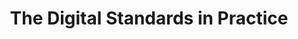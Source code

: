 ---
title: "The Digital Standards in Practice"
layout: post
lang: en
lang-ref: 106-standards
section: 1
category: 
  - projects
hero:
  image:
    src: 1.6-tx-heading.jpg
    alt: Une photo d'une structure violette et bleue construite à partir de polygones.
blocks:
  - The Digital Standards were officially released by the Office of the Chief Information Officer in 2018. But for those working on government innovation and digital initiatives, they’d long been considered best practices for achieving meaningful results. To get different outcomes, you must adopt different business processes. To get citizen-centric, digital age results, that means embracing the Digital Standards in all aspects of the work.
  - For the Talent Cloud team, the Digital Standards act as a foundation. But unlike a physical foundation, our ability to work in line with the Digital Standards is dynamic. That means the foundation of our team can actually get stronger if we actively maintain what we’re doing well and challenge ourselves in the areas where we can do better. Here’s just a snapshot of how the Digital Standards have helped to shape the project and its outcomes.
  - type: standards
    items:
      - icon: ds-disc-iterate.svg
        name: Iterate and improve frequently
        context: 
          - Our team uses the Agile method, working in two-week sprints. At the end of each sprint, the teams (back end, policy and design) show their progress and look for feedback. New input from live testing and any changes from emerging priorities are integrated into the forward plan the next day. This creates tight feedback loops that help us stay responsive to user input and maintain momentum as we develop and improve features.
      - icon: ds-disc-open-work.svg
        name: Work in the open by default
        context: 
          - "Talent Cloud is an open-by-default project, with information posted publicly on our website and under the group “Talent Cloud” on <a href=\"http://gccollab.ca/\" title=\"Visit GCcollab.\" target=\"_blank\" rel=\"noreferrer\">GCcollab.ca</a>. This includes wire frames, prototypes, user stories, and blog posts. The team’s code and workflow are available on the open source site <a href=\"https://github.com/GCTC-NTGC/TalentCloud\" title=\"Visit Talent Cloud on Github.\" target=\"_blank\" rel=\"noreferrer\">Github</a>."
      - icon: ds-disc-open-standards.svg
        name: Use open standards and solutions
        context: 
          - Talent Cloud is an open source project and is a pioneer at TBS for using an Open Source software stack (e.g., PHP, Apache, Linux, React, Postgres, Docker, Storybook, Redux, SASS, Formik, Snyk) for hosting sites in a protected environment. 
          - Talent Cloud follows a "Mobile First" approach to design and development to ensure it can be easily used across various platforms. It uses common web standards to enable the greatest interoperability.
      - icon: ds-disc-security.svg
        name: Address security and privacy risks
        context: 
          - Talent Cloud was one of the first protected applications in the Government of Canada to move into the cloud. To do this we had to pioneer a new approach to privacy that allowed for iterative improvements to the platform.
          - We’re always in the process of updating our Privacy Impact Assessment (the ultimate government privacy document for applications). As we scope new features that will require collection of new data or handling the same data differently, we are also updating our privacy documentation. Currently we’re working on our third Privacy Impact Assessment, and we intend to keep it evergreen.
      - icon: ds-disc-data.svg
        name: Be good data stewards
        context: 
          - People are tired of always being asked for the same information. This consistent feedback from users drove our commitment to making reusable skills central to our platform. By breaking up job requirements into individual skills, we allow applicants to only describe those skills once and re-use the same descriptions for future job applications. 
          - But that only scratches the surface of what candidates are asked for during the hiring process. To push this idea further, Talent Cloud is working to pilot the use of verifiable credentials. This work would generate trusted records that replace the need to repeatedly assess the same requirements.
      - icon: ds-disc-ethics.svg
        name: Design ethical services
        context: 
          - Designing an ethical staffing platform is the core philosophy of the team. We sum this up as ‘making the good road the easy road’ for our users, and taking the right path to get there as a team, no matter how long or difficult it is in the build phase. This means diving deep into the way policy, product and human nature intersect. It requires working through the complexities of bias reduction, behavioural psychology, and intended and unintended outcomes, and carefully monitoring the outcomes for users.
      - icon: ds-disc-empower-staff.svg
        name: Empower staff to deliver better services
        context: 
          - The team operates in a high trust environment that allows for open communications, where ideas are challenged in a productive way. Team members are accountable to each other for progress, which is reported openly through sprint cycle planning and results discussions.
          - Senior management is supportive of the principle of experimentation, which creates an ecosystem in which the team can pursue data-driven results and challenge the status quo. 
      - icon: ds-disc-users.svg
        name: Design with users
        context: 
          - "Talent Cloud designs for and with three main user groups: job applicants/employees, hiring managers, and HR Advisors. Our product development cycle includes workshops and early theory testing, followed by wire frame testing sessions with potential users. Once the product is live, we test again with real users, and observe findings over time (not just in the first release.)"
      - icon: ds-disc-accessibility.svg
        name: Build in accessibility from the start
        context: 
          - Talent Cloud has taken a number of steps to advance accessibility beyond meeting WCAG AA standards. One of the team’s earliest hires to the development team was someone with accessibility expertise. This has ensured that accessibility considerations have been part of all of our proposed features at an early stage of design - not as a retrofit of a predetermined feature. We also work with <a href="https://makeitfable.com/" title="Visit the Fable Tech Labs website." target="_blank" rel="noreferrer">Fable Tech Labs</a> who help coordinate testing of our products and features real people who require assistive technologies to access the web as early as possible during development. While WCAG AA provides a baseline, audits from real users lets us deliver a quality above and beyond the minimum requirements, because we want to make sure everyone has a pleasant experience on our platform.
      - icon: ds-disc-collaboration.svg
        name: Collaborate widely
        context: 
          - Talent Cloud is a partner funded experiment, which makes collaboration a core part of our governance and operating model. Over the course of the experiment, fifteen departments and agencies from across the GC, including those not under the Public Sector Employment Act, making the platform a truly horizontal initiative.
          - Beyond working with our partners and users, The team also collaborates widely on a national and international basis, sharing best practices and learning from experts around the world working in areas related to digital age service delivery, staffing modernization, the future of work, and citizen-inclusive design. The team engages with other governments at the working level, academia, not-for-profits, Indigenous communities and policy wonks keen to talk about reimagining government talent engines.
  - type: image
    src: 1.6-tx-pride.jpg
    alt: A photo of a person's feet walking along a painted path made up of yellow, green, blue, indigo, and pink stripes.
    route: section1
  - type: pullquote
    content: “Designing with users” is key to modern service delivery. But it’s not only the engagement in design that matters. It’s also essential that government teams push themselves to think critically about the diversity of their product’s user base, and whether or not the users who come forward to help with product testing are reflective of that diversity. If not, the product may not perform as well as intended once it hits the real world... or worse, it may perform to the advantage of some user groups at the cost of others. “Designing with users” comes with responsibility. After all, we’re talking about real humans.<br><br>Talent Cloud’s user testers are drawn from a community that includes (among others) people from a multitude of life paths and regions, Indigenous users, and people with alternative accessibility considerations. Our team is also reflective of this diversity.<br><br>Canada is a community of communities. Responsible user-centered design must meaningfully embody that diversity all the way through product development - not as an afterthought or an add on. While this isn’t always easy, it’s an ethical imperative and the only way to get a truly high quality product.
---